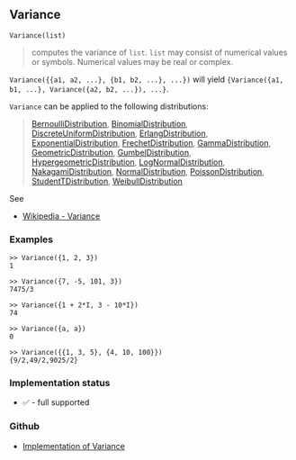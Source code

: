 ## Variance

```
Variance(list)
```

> computes the variance of `list`. `list` may consist of numerical values or symbols. Numerical values may be real or complex.

`Variance({{a1, a2, ...}, {b1, b2, ...}, ...})` will yield
`{Variance({a1, b1, ...}, Variance({a2, b2, ...}), ...}`.


`Variance` can be applied to the following distributions:

> [BernoulliDistribution](BernoulliDistribution.md), [BinomialDistribution](BinomialDistribution.md), [DiscreteUniformDistribution](DiscreteUniformDistribution.md), [ErlangDistribution](ErlangDistribution.md), [ExponentialDistribution](ExponentialDistribution.md), [FrechetDistribution](FrechetDistribution.md), 
[GammaDistribution](GammaDistribution.md), [GeometricDistribution](GeometricDistribution.md), [GumbelDistribution](GumbelDistribution.md), [HypergeometricDistribution](HypergeometricDistribution.md), [LogNormalDistribution](LogNormalDistribution.md), [NakagamiDistribution](NakagamiDistribution.md), [NormalDistribution](NormalDistribution.md), 
[PoissonDistribution](PoissonDistribution.md), [StudentTDistribution](StudentTDistribution.md), [WeibullDistribution](WeibullDistribution.md) 

See
* [Wikipedia - Variance](https://en.wikipedia.org/wiki/Variance)

### Examples

```
>> Variance({1, 2, 3})
1

>> Variance({7, -5, 101, 3})
7475/3

>> Variance({1 + 2*I, 3 - 10*I})
74

>> Variance({a, a})
0

>> Variance({{1, 3, 5}, {4, 10, 100}})
{9/2,49/2,9025/2}
```







### Implementation status

* &#x2705; - full supported

### Github

* [Implementation of Variance](https://github.com/axkr/symja_android_library/blob/master/symja_android_library/matheclipse-core/src/main/java/org/matheclipse/core/builtin/StatisticsFunctions.java#L7420) 
